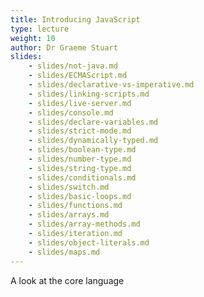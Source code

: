 ```yaml
---
title: Introducing JavaScript
type: lecture
weight: 10
author: Dr Graeme Stuart
slides:
    - slides/not-java.md
    - slides/ECMAScript.md
    - slides/declarative-vs-imperative.md
    - slides/linking-scripts.md
    - slides/live-server.md
    - slides/console.md
    - slides/declare-variables.md
    - slides/strict-mode.md
    - slides/dynamically-typed.md
    - slides/boolean-type.md
    - slides/number-type.md
    - slides/string-type.md
    - slides/conditionals.md
    - slides/switch.md
    - slides/basic-loops.md
    - slides/functions.md
    - slides/arrays.md
    - slides/array-methods.md
    - slides/iteration.md
    - slides/object-literals.md
    - slides/maps.md
---
```


A look at the core language
